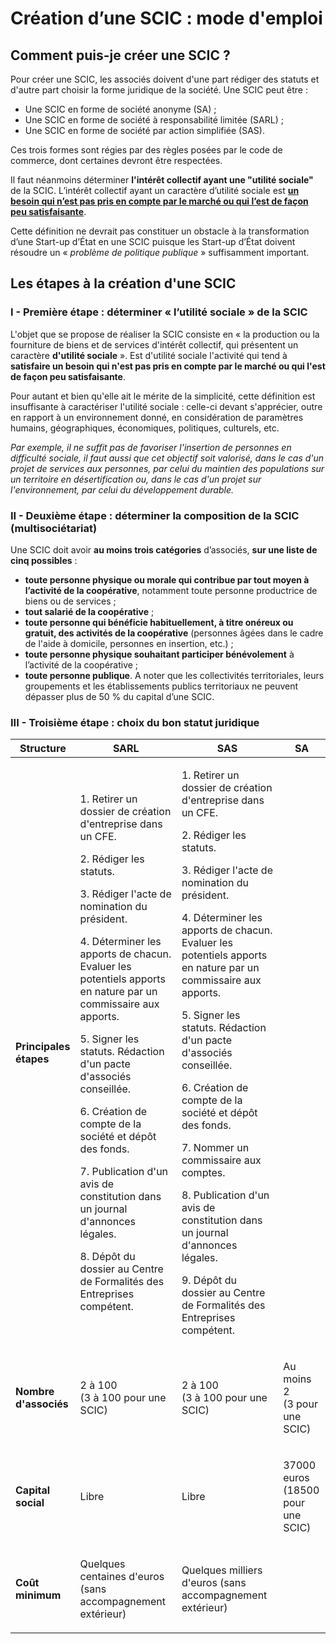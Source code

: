 # Création d’une SCIC : mode d'emploi

## Comment puis-je créer une SCIC ?

Pour créer une SCIC, les associés doivent d'une part rédiger des statuts et d'autre part choisir la forme juridique de la société. Une SCIC peut être :

* Une SCIC en forme de société anonyme (SA) ;
* Une SCIC en forme de société à responsabilité limitée (SARL) ;
* Une SCIC en forme de société par action simplifiée (SAS).

Ces trois formes sont régies par des règles posées par le code de commerce, dont certaines devront être respectées.

Il faut néanmoins déterminer **l'intérêt collectif ayant une "utilité sociale"** de la SCIC. L’intérêt collectif ayant un caractère d’utilité sociale est [**un besoin qui n’est pas pris en compte par le marché ou qui l’est de façon peu satisfaisante**](https://questions.assemblee-nationale.fr/q15/15-22947QE.htm).&#x20;

Cette définition ne devrait pas constituer un obstacle à la transformation d’une Start-up d’État en une SCIC puisque les Start-up d’État doivent résoudre un « _problème de politique publique_ » suffisamment important.&#x20;

## Les étapes à la création d'une SCIC

### **I - Première étape : déterminer « l’utilité sociale » de la SCIC**

L'objet que se propose de réaliser la SCIC consiste en « la production ou la fourniture de biens et de services d'intérêt collectif, qui présentent un caractère **d'utilité sociale** ». Est d'utilité sociale l'activité qui tend à **satisfaire un besoin qui n'est pas pris en compte par le marché ou qui l'est de façon peu satisfaisante**.

Pour autant et bien qu'elle ait le mérite de la simplicité, cette définition est insuffisante à caractériser l'utilité sociale : celle-ci devant s'apprécier, outre en rapport à un environnement donné, en considération de paramètres humains, géographiques, économiques, politiques, culturels, etc.

_Par exemple, il ne suffit pas de favoriser l'insertion de personnes en difficulté sociale, il faut aussi que cet objectif soit valorisé, dans le cas d'un projet de services aux personnes, par celui du maintien des populations sur un territoire en désertification ou, dans le cas d'un projet sur l'environnement, par celui du développement durable._

### **II - Deuxième étape : déterminer la composition de la SCIC (multisociétariat)**

Une SCIC doit avoir **au moins trois catégories** d’associés, **sur une liste de cinq possibles** :

* **toute personne physique ou morale qui contribue par tout moyen à l’activité de la coopérative**, notamment toute personne productrice de biens ou de services ;
* **tout salarié de la coopérative** ;
* **toute personne qui bénéficie habituellement, à titre onéreux ou gratuit, des activités de la coopérative** (personnes âgées dans le cadre de l'aide à domicile, personnes en insertion, etc.) ;
* **toute personne physique souhaitant participer bénévolement** à l’activité de la coopérative ;
* **toute personne publique**. A noter que les collectivités territoriales, leurs groupements et les établissements publics territoriaux ne peuvent dépasser plus de 50 % du capital d’une SCIC.

### **III - Troisième étape : choix du bon statut juridique**

| **Structure**                                                  | **SARL**                                                                                                                                                                                                                                                                                                                                                                                                                                                                                                                                                                        | **SAS**                                                                                                                                                                                                                                                                                                                                                                                                                                                                                                                                                                                                                     | **SA**                                      |
| -------------------------------------------------------------- | ------------------------------------------------------------------------------------------------------------------------------------------------------------------------------------------------------------------------------------------------------------------------------------------------------------------------------------------------------------------------------------------------------------------------------------------------------------------------------------------------------------------------------------------------------------------------------- | --------------------------------------------------------------------------------------------------------------------------------------------------------------------------------------------------------------------------------------------------------------------------------------------------------------------------------------------------------------------------------------------------------------------------------------------------------------------------------------------------------------------------------------------------------------------------------------------------------------------------- | ------------------------------------------- |
| <p><strong>Principales</strong><br><strong>étapes</strong></p> | <p>1. Retirer un dossier de création d'entreprise dans un CFE.</p><p>2. Rédiger les statuts.</p><p>3. Rédiger l'acte de nomination du président.</p><p>4. Déterminer les apports de chacun. Evaluer les potentiels apports en nature par un commissaire aux apports.</p><p>5. Signer les statuts. Rédaction d'un pacte d'associés conseillée.</p><p>6. Création de compte de la société et dépôt des fonds.</p><p>7. Publication d'un avis de constitution dans un journal d'annonces légales.</p><p>8. Dépôt du dossier au Centre de Formalités des Entreprises compétent.</p> | <p>1. Retirer un dossier de création d'entreprise dans un CFE.</p><p>2. Rédiger les statuts.</p><p>3. Rédiger l'acte de nomination du président.</p><p>4. Déterminer les apports de chacun. Evaluer les potentiels apports en nature par un commissaire aux apports.</p><p>5. Signer les statuts. Rédaction d'un pacte d'associés conseillée.</p><p>6. Création de compte de la société et dépôt des fonds.</p><p>7. Nommer un commissaire aux comptes.</p><p>8. Publication d'un avis de constitution dans un journal d'annonces légales.</p><p>9. Dépôt du dossier au Centre de Formalités des Entreprises compétent.</p> |                                             |
| <p><strong>Nombre</strong><br><strong>d'associés</strong></p>  | <p>2 à 100<br>(3 à 100 pour une SCIC)</p>                                                                                                                                                                                                                                                                                                                                                                                                                                                                                                                                       | <p>2 à 100<br>(3 à 100 pour une SCIC)</p>                                                                                                                                                                                                                                                                                                                                                                                                                                                                                                                                                                                   | <p>Au moins 2<br>(3 pour une SCIC)</p>      |
| **Capital social**                                             | Libre                                                                                                                                                                                                                                                                                                                                                                                                                                                                                                                                                                           | Libre                                                                                                                                                                                                                                                                                                                                                                                                                                                                                                                                                                                                                       | <p>37000 euros<br>(18500 pour une SCIC)</p> |
| <p><strong>Coût</strong><br><strong>minimum</strong></p>       | <p>Quelques centaines d'euros<br>(sans accompagnement extérieur)</p>                                                                                                                                                                                                                                                                                                                                                                                                                                                                                                            | Quelques milliers d'euros (sans accompagnement extérieur)                                                                                                                                                                                                                                                                                                                                                                                                                                                                                                                                                                   |                                             |
